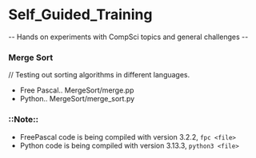 # Self_Guided_Training
 -- Hands on experiments with CompSci topics and general challenges --

### Merge Sort
// Testing out sorting algorithms in different languages.
- Free Pascal.. MergeSort/merge.pp
- Python.. MergeSort/merge_sort.py

### ::Note::
- FreePascal code is being compiled with version 3.2.2, `fpc <file>`
- Python code is being compiled with version 3.13.3, `python3 <file>`
